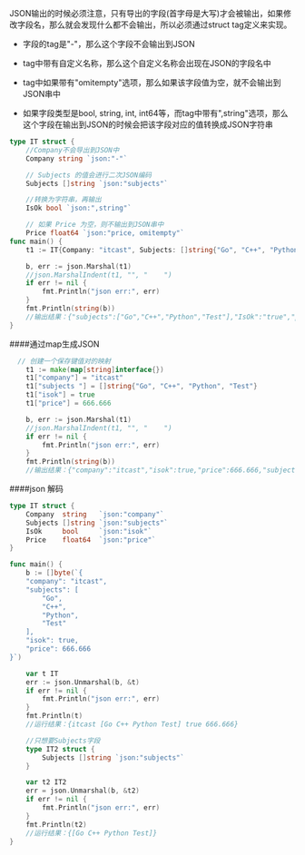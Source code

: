 JSON输出的时候必须注意，只有导出的字段(首字母是大写)才会被输出，如果修改字段名，那么就会发现什么都不会输出，所以必须通过struct tag定义来实现。

- 字段的tag是"-"，那么这个字段不会输出到JSON
- tag中带有自定义名称，那么这个自定义名称会出现在JSON的字段名中
- tag中如果带有"omitempty"选项，那么如果该字段值为空，就不会输出到JSON串中
- 如果字段类型是bool, string, int, int64等，而tag中带有",string"选项，那么这个字段在输出到JSON的时候会把该字段对应的值转换成JSON字符串

```go
type IT struct {
    //Company不会导出到JSON中
    Company string `json:"-"`

    // Subjects 的值会进行二次JSON编码
    Subjects []string `json:"subjects"`

    //转换为字符串，再输出
    IsOk bool `json:",string"`

    // 如果 Price 为空，则不输出到JSON串中
    Price float64 `json:"price, omitempty"`
func main() {
    t1 := IT{Company: "itcast", Subjects: []string{"Go", "C++", "Python", "Test"}, IsOk: true}

    b, err := json.Marshal(t1)
    //json.MarshalIndent(t1, "", "    ")
    if err != nil {
        fmt.Println("json err:", err)
    }
    fmt.Println(string(b))
    //输出结果：{"subjects":["Go","C++","Python","Test"],"IsOk":"true","price":0}
}
```

####通过map生成JSON

```go
  // 创建一个保存键值对的映射
    t1 := make(map[string]interface{})
    t1["company"] = "itcast"
    t1["subjects "] = []string{"Go", "C++", "Python", "Test"}
    t1["isok"] = true
    t1["price"] = 666.666

    b, err := json.Marshal(t1)
    //json.MarshalIndent(t1, "", "    ")
    if err != nil {
        fmt.Println("json err:", err)
    }
    fmt.Println(string(b))
    //输出结果：{"company":"itcast","isok":true,"price":666.666,"subjects ":["Go","C++","Python","Test"]}

```

####json 解码
```go
type IT struct {
    Company  string   `json:"company"`
    Subjects []string `json:"subjects"`
    IsOk     bool     `json:"isok"`
    Price    float64  `json:"price"`
}

func main() {
    b := []byte(`{
    "company": "itcast",
    "subjects": [
        "Go",
        "C++",
        "Python",
        "Test"
    ],
    "isok": true,
    "price": 666.666
}`)

    var t IT
    err := json.Unmarshal(b, &t)
    if err != nil {
        fmt.Println("json err:", err)
    }
    fmt.Println(t)
    //运行结果：{itcast [Go C++ Python Test] true 666.666}

    //只想要Subjects字段
    type IT2 struct {
        Subjects []string `json:"subjects"`
    }

    var t2 IT2
    err = json.Unmarshal(b, &t2)
    if err != nil {
        fmt.Println("json err:", err)
    }
    fmt.Println(t2)
    //运行结果：{[Go C++ Python Test]}
}
```
